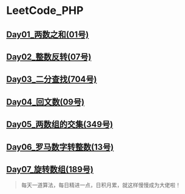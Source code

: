 # LeetCode_PHP

## [Day01_两数之和(01号)](https://github.com/zhangdejian/LeetCode_PHP/tree/master/Day01_twoSum)

## [Day02_整数反转(07号)](https://github.com/zhangdejian/LeetCode_PHP/tree/master/Day02_integerReverse)

## [Day03_二分查找(704号)](https://github.com/zhangdejian/LeetCode_PHP/tree/master/Day03_binarySearch)

## [Day04_回文数(09号)](https://github.com/zhangdejian/LeetCode_PHP/tree/master/Day04_isPalindrome)

## [Day05_两数组的交集(349号)](https://github.com/zhangdejian/LeetCode_PHP/tree/master/Day05_intersection)

## [Day06_罗马数字转整数(13号)](https://github.com/zhangdejian/LeetCode_PHP/tree/master/Day06_romanToInt)

## [Day07_旋转数组(189号)](https://github.com/zhangdejian/LeetCode_PHP/tree/master/Day07_rotate)

>每天一道算法，每日精进一点，日积月累，就这样慢慢成为大佬啦！
